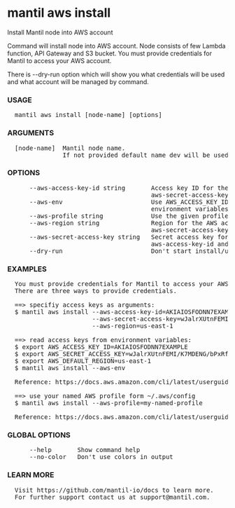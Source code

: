 
# mantil aws install

Install Mantil node into AWS account

Command will install node into AWS account. Node consists of few Lambda function, API Gateway and S3 bucket.
You must provide credentials for Mantil to access your AWS account.

There is --dry-run option which will show you what credentials will be used
and what account will be managed by command.

### USAGE
<pre>
  mantil aws install [node-name] [options]
</pre>
### ARGUMENTS
<pre>
  [node-name]  Mantil node name.
               If not provided default name dev will be used for the first node.
</pre>
### OPTIONS
<pre>
      --aws-access-key-id string       Access key ID for the AWS account, must be used with the
                                       aws-secret-access-key and aws-region options
      --aws-env                        Use AWS_ACCESS_KEY_ID, AWS_SECRET_ACCESS_KEY and AWS_DEFAULT_REGION
                                       environment variables for AWS authentication
      --aws-profile string             Use the given profile for AWS authentication
      --aws-region string              Region for the AWS account, must be used with and aws-access-key-id and
                                       aws-secret-access-key options
      --aws-secret-access-key string   Secret access key for the AWS account, must be used with the
                                       aws-access-key-id and aws-region options
      --dry-run                        Don't start install/uninstall just show what credentials will be used
</pre>
### EXAMPLES
<pre>
  You must provide credentials for Mantil to access your AWS account.
  There are three ways to provide credentials.

  ==&gt; specifiy access keys as arguments:
  $ mantil aws install --aws-access-key-id=AKIAIOSFODNN7EXAMPLE \
                       --aws-secret-access-key=wJalrXUtnFEMI/K7MDENG/bPxRfiCYEXAMPLEKEY \
                       --aws-region=us-east-1

  ==&gt; read access keys from environment variables:
  $ export AWS_ACCESS_KEY_ID=AKIAIOSFODNN7EXAMPLE
  $ export AWS_SECRET_ACCESS_KEY=wJalrXUtnFEMI/K7MDENG/bPxRfiCYEXAMPLEKEY
  $ export AWS_DEFAULT_REGION=us-east-1
  $ mantil aws install --aws-env

  Reference: https://docs.aws.amazon.com/cli/latest/userguide/cli-configure-envvars.html

  ==&gt; use your named AWS profile form ~/.aws/config
  $ mantil aws install --aws-profile=my-named-profile

  Reference: https://docs.aws.amazon.com/cli/latest/userguide/cli-configure-profiles.html
</pre>
### GLOBAL OPTIONS
<pre>
      --help       Show command help
      --no-color   Don't use colors in output
</pre>
### LEARN MORE
<pre>
  Visit https://github.com/mantil-io/docs to learn more.
  For further support contact us at support@mantil.com.
</pre>
